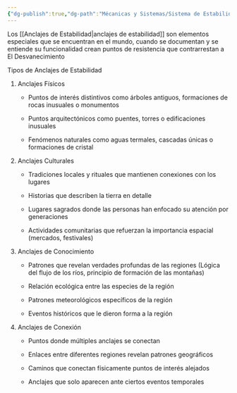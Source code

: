 ```yaml
---
{"dg-publish":true,"dg-path":"Mécanicas y Sistemas/Sistema de Estabilidad y Anclajes.md","permalink":"/mecanicas-y-sistemas/sistema-de-estabilidad-y-anclajes/","dgPassFrontmatter":true}
---
```



Los [[Anclajes de Estabilidad\|anclajes de estabilidad]] son elementos especiales que se encuentran en el mundo, cuando se documentan y se entiende su funcionalidad crean puntos de resistencia que contrarrestan a El Desvanecimiento

Tipos de Anclajes de Estabilidad

1. Anclajes Físicos
    
	- Puntos de interés distintivos como árboles antiguos, formaciones de rocas inusuales o monumentos
    
	- Puntos arquitectónicos como puentes, torres o edificaciones inusuales
    
	- Fenómenos naturales como aguas termales, cascadas únicas o formaciones de cristal
    
2. Anclajes Culturales
    
	- Tradiciones locales y rituales que mantienen conexiones con los lugares
    
	- Historias que describen la tierra en detalle
    
	- Lugares sagrados donde las personas han enfocado su atención por generaciones
    
	- Actividades comunitarias que refuerzan la importancia espacial (mercados, festivales)
    
3. Anclajes de Conocimiento
    
	- Patrones que revelan verdades profundas de las regiones (Lógica del flujo de los ríos, principio de formación de las montañas)
    
	- Relación ecológica entre las especies de la región
    
	- Patrones meteorológicos específicos de la región
    
	- Eventos históricos que le dieron forma a la región
    
4. Anclajes de Conexión
    
	- Puntos donde múltiples anclajes se conectan
    
	- Enlaces entre diferentes regiones revelan patrones geográficos
    
	- Caminos que conectan físicamente puntos de interés alejados
    
	- Anclajes que solo aparecen ante ciertos eventos temporales
    

